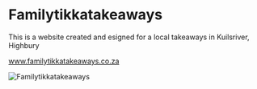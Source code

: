 # Familytikkatakeaways

This is a website created and esigned for a local takeaways in Kuilsriver, Highbury

www.familytikkatakeaways.co.za

![Familytikkatakeaways](https://user-images.githubusercontent.com/130646112/232426063-0633baf0-bbc0-4593-a171-6acf8876ade6.png)
